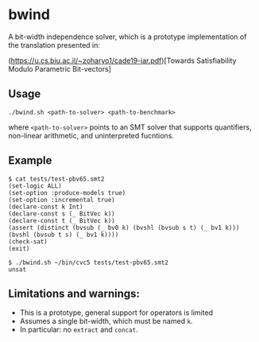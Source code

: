 # bwind
A bit-width independence solver, which is a prototype
implementation of the translation presented in:

(https://u.cs.biu.ac.il/~zoharyo1/cade19-jar.pdf)[Towards Satisfiability Modulo Parametric Bit-vectors]


## Usage
```
./bwind.sh <path-to-solver> <path-to-benchmark>
```
where `<path-to-solver>` points to an SMT solver
that supports quantifiers, non-linear arithmetic,
and uninterpreted fucntions.

## Example
```
$ cat tests/test-pbv65.smt2
(set-logic ALL)
(set-option :produce-models true)
(set-option :incremental true)
(declare-const k Int)
(declare-const s (_ BitVec k))
(declare-const t (_ BitVec k))
(assert (distinct (bvsub (_ bv0 k) (bvshl (bvsub s t) (_ bv1 k))) (bvshl (bvsub t s) (_ bv1 k))))
(check-sat)
(exit)

$ ./bwind.sh ~/bin/cvc5 tests/test-pbv65.smt2
unsat
```

## Limitations and warnings:
- This is a prototype, general support for operators is limited
- Assumes a single bit-width, which must be named `k`.
- In particular: no `extract` and `concat`.
